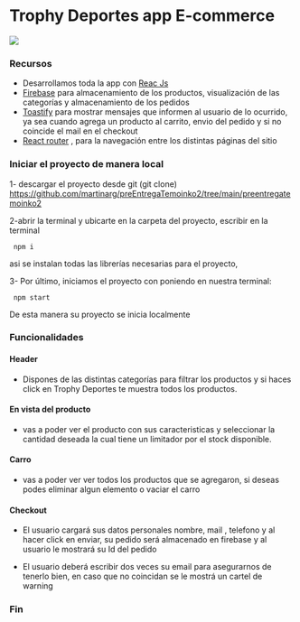 # Trophy Deportes app E-commerce
![](https://trophy.com.ar/imagenes/footer/logonuevochico.png)

### Recursos
- Desarrollamos toda la app con [ Reac Js ](https://es.reactjs.org/)
- [Firebase](https://firebase.google.com/) para almacenamiento de los productos, visualización de las categorías y almacenamiento de los pedidos
- [Toastify](https://fkhadra.github.io/react-toastify/introduction) para mostrar mensajes que informen al usuario de lo ocurrido, ya sea cuando agrega un producto al carrito, envio del pedido y si no coincide el mail en el checkout
-  [React router](domhttps://reactrouter.com/en/main) , para la navegación entre los distintas páginas del sitio

### Iniciar el proyecto de manera local

1- descargar el proyecto desde git (git clone) https://github.com/martinarg/preEntregaTemoinko2/tree/main/preentregatemoinko2

2-abrir la terminal y ubicarte en la carpeta del proyecto, escribir en la terminal 

` npm i`

asi se instalan todas las librerías necesarias para el proyecto,

3- Por último, iniciamos el proyecto con poniendo en nuestra terminal:

` npm start`

De esta manera su proyecto se inicia localmente

### Funcionalidades

#### Header
- Dispones de las distintas categorías para filtrar los productos y si haces click en Trophy Deportes te muestra todos los productos.

#### En vista del producto
- vas a poder ver el producto con sus caracteristicas y seleccionar la cantidad deseada la cual tiene un limitador por el stock disponible.

#### Carro
- vas a poder ver ver todos los productos que se agregaron, si deseas podes eliminar algun elemento o vaciar el carro

#### Checkout
- El usuario cargará sus datos personales nombre, mail , telefono y al hacer click en enviar, su pedido será almacenado en firebase y al usuario le mostrará su Id del pedido

- El usuario deberá escribir dos veces su email para asegurarnos de tenerlo bien, en caso que no coincidan se le mostrá un cartel de warning


### Fin 
